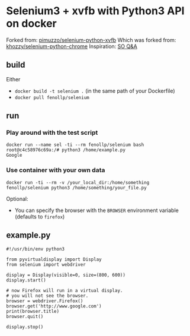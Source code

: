 # Selenium3 + xvfb with Python3 API on docker

Forked from: [pimuzzo/selenium-python-xvfb](https://hub.docker.com/r/pimuzzo/selenium-python-xvfb/)
Which was forked from: [khozzy/selenium-python-chrome](https://hub.docker.com/r/khozzy/selenium-python-chrome/)
Inspiration: [SO Q&A](http://stackoverflow.com/a/6300672/1418165)

## build

Either
* `docker build -t selenium .` (in the same path of your Dockerfile)
* `docker pull fenollp/selenium`

## run

### Play around with the test script

```shell
docker run --name sel -ti --rm fenollp/selenium bash
root@c4c58976c69a:/# python3 /home/example.py
Google
```

### Use container with your own data

```shell
docker run -ti --rm -v /your_local_dir:/home/something fenollp/selenium python3 /home/something/your_file.py
```

Optional:
- You can specify the browser with the `BROWSER` environment variable (defaults to `firefox`)

## example.py

```python3
#!/usr/bin/env python3

from pyvirtualdisplay import Display
from selenium import webdriver

display = Display(visible=0, size=(800, 600))
display.start()

# now Firefox will run in a virtual display.
# you will not see the browser.
browser = webdriver.Firefox()
browser.get('http://www.google.com')
print(browser.title)
browser.quit()

display.stop()
```
